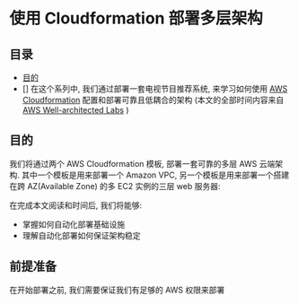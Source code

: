 # 使用 Cloudformation 部署多层架构

## 目录
- [目的](#目的)
- []
在这个系列中, 我们通过部署一套电视节目推荐系统, 来学习如何使用 [AWS Cloudformation](https://aws.amazon.com/cloudformation/) 配置和部署可靠且低耦合的架构 (本文的全部时间内容来自 [AWS Well-architected Labs](https://wellarchitectedlabs.com/) )

## 目的
我们将通过两个 AWS Cloudformation 模板, 部署一套可靠的多层 AWS 云端架构. 其中一个模板是用来部署一个 Amazon VPC, 另一个模板是用来部署一个搭建在跨 AZ(Available Zone) 的多 EC2 实例的三层 web 服务器:



在完成本文阅读和时间后, 我们将能够:
* 掌握如何自动化部署基础设施
* 理解自动化部署如何保证架构稳定


## 前提准备
在开始部署之前, 我们需要保证我们有足够的 AWS 权限来部署